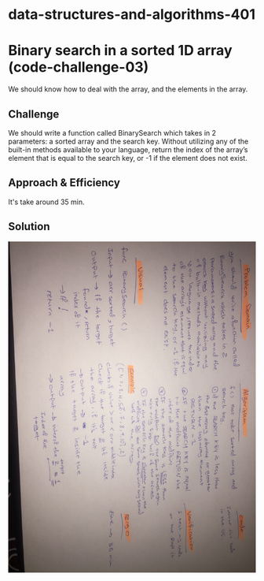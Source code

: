 # data-structures-and-algorithms-401

# Binary search in a sorted 1D array (code-challenge-03)
We should know how to deal with the array, and the elements in the array.

## Challenge
 We should write a function called BinarySearch which takes in 2 parameters: a sorted array and the search key. Without utilizing any of the built-in methods available to your language, return the index of the array’s element that is equal to the search key, or -1 if the element does not exist.

## Approach & Efficiency
It's take around 35 min.

## Solution
![array-binary-search](./assets/array-binary-search.jpg)
